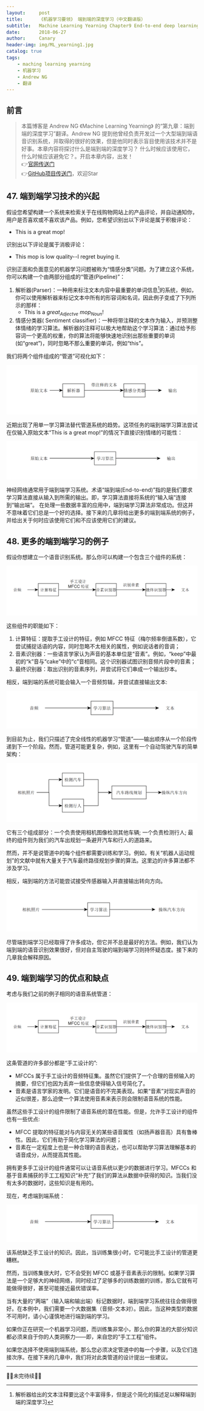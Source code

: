 ```yaml
---
layout:     post
title:      《机器学习要领》 端到端的深度学习（中文翻译版）
subtitle:   Machine Learning Yearning Chapter9 End-to-end deep learning(Chinese ver)
date:       2018-06-27
author:     Canary
header-img: img/ML_yearning1.jpg
catalog: true
tags:
    - maching learning yearning
    - 机器学习
    - Andrew NG
    - 翻译
---
```


## 前言

> 本篇博客是 Andrew NG 《Machine Learning Yearning》 的“第九章：端到端的深度学习”翻译。Andrew NG 提到他曾经负责开发过一个大型端到端语音识别系统，并取得的很好的效果，但是他同时表示盲目使用该技术并不是好事。本章内容将探讨什么是端到端的深度学习？ 什么时候应该使用它，什么时候应该避免它？。开启本章内容，出发！   
👉[官网传送门](http://www.mlyearning.org/)<br>
👉[GitHub项目传送门](https://github.com/AlbertHG/Machine-Learning-Yearning-Chinese-ver)，欢迎Star

## 47. 端到端学习技术的兴起

假设您希望构建一个系统来检索关于在线购物网站上的产品评论，并自动通知你，用户是否喜欢或不喜欢该产品。例如，您希望识别出以下评论是属于积极评论：

- This is a great mop!

识别出以下评论是属于消极评论：

- This mop is low quality--I regret buying it.

识别正面和负面意见的机器学习问题被称为“情感分类”问题。为了建立这个系统，你可以构建一个由两部分组成的“管道(Pipeline)”：

1. 解析器(Parser)：一种用来标注文本内容中最重要的单词信息[^1]的系统，例如，你可以使用解析器来标记文本中所有的形容词和名词，因此例子变成了下列所示的那样：
    - This is a $great_{Adjectve}$  $mop_{Noun}$!
2. 情感分类器( Sentiment classifier)：一种将带注释的文本作为输入，并预测整体情绪的学习算法。解析器的注释可以极大地帮助这个学习算法：通过给予形容词一个更高的权重，你的算法将能够快速地识别出那些重要的单词(如“great”)，同时忽略不那么重要的单词，例如“this”。

[^1]:解析器给出的文本注释要比这个丰富得多，但是这个简化的描述足以解释端到端的深度学习

我们将两个组件组成的“管道”可视化如下：

![](https://raw.githubusercontent.com/AlbertHG/alberthg.github.io/master/makedown_img/20180422mlyearning/20.png)

近期出现了用单一学习算法替代管道系统的趋势。这项任务的端到端学习算法尝试在仅输入原始文本“This is a great mop!”的情况下直接识别情绪的可能性：

![](https://raw.githubusercontent.com/AlbertHG/alberthg.github.io/master/makedown_img/20180422mlyearning/21.png)

神经网络通常用于端到端学习系统。术语“端到端(End-to-end)”指的是我们要求学习算法直接从输入到所需的输出。即，学习算法直接将系统的“输入端”连接到“输出端”。
在处理一些数据丰富的应用中，端到端学习算法非常成功。但这并不意味着它们总是一个好的选择。接下来的几章将给出更多的端到端系统的例子，并给出关于何时应该使用它们和不应该使用它们的建议。

## 48. 更多的端到端学习的例子

假设你想建立一个语音识别系统。那么你可以构建一个包含三个组件的系统：

![](https://raw.githubusercontent.com/AlbertHG/alberthg.github.io/master/makedown_img/20180422mlyearning/22.png)

这些组件的职能如下：

1. 计算特征：提取手工设计的特征，例如 MFCC 特征（梅尔频率倒谱系数），它尝试捕捉话语的内容，同时忽略不太相关的属性，例如说话者的音调；
2. 音素识别器：一些语言学家认为声音的基本单位是“音素”。例如，“keep”中最初的“k”音与“cake”中的“c”音相同。这个识别器试图识别音频片段中的音素；
3. 最终识别器：取出识别的音素序列，并尝试将它们串成一个输出抄本。

相反，端到端的系统可能会输入一个音频剪辑，并尝试直接输出文本:

![](https://raw.githubusercontent.com/AlbertHG/alberthg.github.io/master/makedown_img/20180422mlyearning/23.png)

到目前为止，我们只描述了完全线性的机器学习“管道”——输出顺序从一个阶段传递到下一个阶段。然而，管道可能更复杂，例如，这里有一个自动驾驶汽车的简单架构：

![](https://raw.githubusercontent.com/AlbertHG/alberthg.github.io/master/makedown_img/20180422mlyearning/24.png)

它有三个组成部分：一个负责使用相机图像检测其他车辆; 一个负责检测行人; 最终的组件则为我们的汽车出规划一条避开汽车和行人的道路来。

然而，并不是说管道中的每个组件都需要训练和学习。例如，有关“机器人运动规划”的文献中就有大量关于汽车最终路径规划步骤的算法。这里边的许多算法都不涉及学习。

相反，端到端的方法可能尝试接受传感器输入并直接输出转向方向。

![](https://raw.githubusercontent.com/AlbertHG/alberthg.github.io/master/makedown_img/20180422mlyearning/25.png)

尽管端到端学习已经取得了许多成功，但它并不总是最好的方法。例如，我们认为端到端的语音识别效果很好，但对自主驾驶的端到端学习则持怀疑态度。接下来的几章我会解释原因。

## 49. 端到端学习的优点和缺点

考虑与我们之前的例子相同的语音系统管道：

![](https://raw.githubusercontent.com/AlbertHG/alberthg.github.io/master/makedown_img/20180422mlyearning/22.png)

这条管道的许多部分都是“手工设计的”:

- MFCCs 属于手工设计的音频特征集。虽然它们提供了一个合理的音频输入的摘要，但它们也因为丢弃一些信息使得输入信号简化了。
- 音素是语言学家的发明。它们是语音的不完美表现。如果“音素”对现实声音的近似很差，那么迫使一个算法使用音素来表示则会限制语音系统的性能。

虽然这些手工设计的组件限制了语音系统的潜在性能。但是，允许手工设计的组件也有一些优点:

- MFCC 提取的特征能对与内容无关的某些语音属性（如扬声器音高）具有鲁棒性。因此，它们有助于简化学习算法的问题；
- 音素在一定程度上也是一种合理的语音表达，也可以帮助学习算法理解基本的语音成分，从而提高其性能。

拥有更多手工设计的组件通常可以让语音系统以更少的数据进行学习。MFCCs 和基于音素捕获的手工工程知识“补充”了我们的算法从数据中获得的知识。当我们没有太多的数据时，这些知识是有用的。

现在，考虑端到端系统：

![](https://raw.githubusercontent.com/AlbertHG/alberthg.github.io/master/makedown_img/20180422mlyearning/23.png)

该系统缺乏手工设计的知识。因此，当训练集很小时，它可能比手工设计的管道更糟糕。

然而，当训练集很大时，它不会受到 MFCC 或基于音素表示的限制。如果学习算法是一个足够大的神经网络，同时经过了足够多的训练数据的训练，那么它就有可能做得很好，甚至可能接近最优错误率。

当有大量的“两端”（输入端和输出端）标记数据时，端到端学习系统往往会做得很好。在本例中，我们需要一个大数据集（音频-文本对）。因此，当这种类型的数据不可用时，请小心谨慎地进行端到端的学习。

如果你正在研究一个机器学习问题，而训练集非常小，那么你的算法的大部分知识都必须来自于你的人类洞察力——即，来自您的“手工工程”组件。

如果您选择不使用端到端系统，那么您必须决定管道中的每一个步骤，以及它们连接次序。在接下来的几章中，我们将对此类管道的设计提出一些建议。

------

🚧🚧未完待续🚧🚧